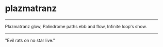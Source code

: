 # plazmatranz 




****

Plazmatranz glow,
Palindrome paths ebb and flow,
Infinite loop's show.

****

"Evil rats on no star live."
